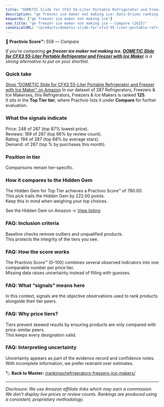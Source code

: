 ```yaml
---
title: "DOMETIC Slide for CFX3 55-Liter Portable Refrigerator and Freezer with Ice Maker"
description: "ge freezer ice maker not making ice: Data-driven ranking using the Practivio Score™. Positioned by quality, value, demand, findability, momentum."
keywords: ["ge freezer ice maker not making ice"]
seo_title: "ge freezer ice maker not making ice — Compare (2025)"
canonicalURL: "/products/dometic-slide-for-cfx3-55-liter-portable-refrigerator-and-freezer-with-ice-maker-B087QRV2PQ/"
---
```


**🛒 Practivio Score™:** 558 — _Compare_


*If you're comparing **ge freezer ice maker not making ice**, **[DOMETIC Slide for CFX3 55-Liter Portable Refrigerator and Freezer with Ice Maker](https://www.amazon.com/dp/B087QRV2PQ?tag=practivio-20)** is a strong alternative to put on your shortlist.*
### Quick take
[Shop “DOMETIC Slide for CFX3 55-Liter Portable Refrigerator and Freezer with Ice Maker” on Amazon](https://www.amazon.com/dp/B087QRV2PQ?tag=practivio-20)
In our dataset of 287 Refrigerators, Freezers & Ice Makerses, this Refrigerators, Freezers & Ice Makers is ranked **125**.  
It sits in the **Top Tier tier**, where Practivio lists it under **Compare** for further evaluation.

### What the signals indicate
Price: 248 of 287 (top 87% lowest price).  
Reviews: 189 of 287 (top 66% by review count).  
Rating: 194 of 287 (top 68% by average stars).  
Demand:  of 287 (top % by purchases this month).

### Position in tier
Comparisons remain tier-specific.

### How it compares to the Hidden Gem
The Hidden Gem for Top Tier achieves a Practivio Score™ of 780.00.  
This pick trails the Hidden Gem by 222.00 points.  
Keep this in mind when weighing your top choices.  

See the Hidden Gem on Amazon → [View listing](https://www.amazon.com/dp/B07W48P1HK?tag=practivio-20)

### FAQ: Inclusion criteria
Baseline checks remove outliers and unqualified products.  
This protects the integrity of the tiers you see.

### FAQ: How the score works
The Practivio Score™ (0–100) combines several observed indicators into one comparable number per price tier.  
Missing data raises uncertainty instead of filling with guesses.

### FAQ: What “signals” means here
In this context, signals are the objective observations used to rank products alongside their tier peers.

### FAQ: Why price tiers?
Tiers prevent skewed results by ensuring products are only compared with price-similar peers.  
This keeps every designation valid.

### FAQ: Interpreting uncertainty
Uncertainty appears as part of the evidence record and confidence notes.  
With incomplete information, we prefer restraint over estimates.

<!-- Missing template for Compare/CompareWithinPriceClass -->


🏷️ **Back to Master:** [/rankings/refrigerators-freezers-ice-makers/](/rankings/refrigerators-freezers-ice-makers/)

---
_Disclosure: We use Amazon affiliate links which may earn a commission. We don’t display live prices or review counts. Rankings are produced using a consistent, proprietary methodology._
